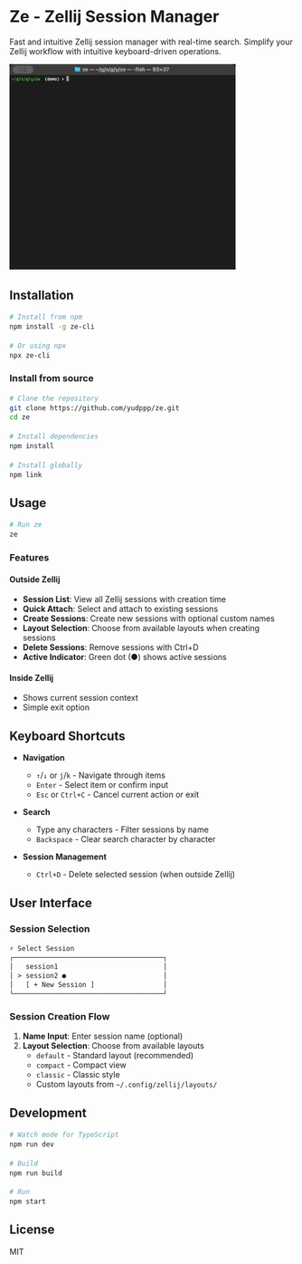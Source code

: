 # Ze - Zellij Session Manager

Fast and intuitive Zellij session manager with real-time search. Simplify your Zellij workflow with intuitive keyboard-driven operations.

<img src="./assets/demo.gif" width="400">

## Installation

```bash
# Install from npm
npm install -g ze-cli

# Or using npx
npx ze-cli
```

### Install from source

```bash
# Clone the repository
git clone https://github.com/yudppp/ze.git
cd ze

# Install dependencies
npm install

# Install globally
npm link
```

## Usage

```bash
# Run ze
ze
```

### Features

#### Outside Zellij
- **Session List**: View all Zellij sessions with creation time
- **Quick Attach**: Select and attach to existing sessions
- **Create Sessions**: Create new sessions with optional custom names
- **Layout Selection**: Choose from available layouts when creating sessions
- **Delete Sessions**: Remove sessions with Ctrl+D
- **Active Indicator**: Green dot (●) shows active sessions

#### Inside Zellij
- Shows current session context
- Simple exit option

## Keyboard Shortcuts

- **Navigation**
  - `↑`/`↓` or `j`/`k` - Navigate through items
  - `Enter` - Select item or confirm input
  - `Esc` or `Ctrl+C` - Cancel current action or exit

- **Search**
  - Type any characters - Filter sessions by name
  - `Backspace` - Clear search character by character

- **Session Management**
  - `Ctrl+D` - Delete selected session (when outside Zellij)

## User Interface

### Session Selection
```
⚡ Select Session
┌─────────────────────────────────────┐
│   session1                          │
│ > session2 ●                        │
│   [ + New Session ]                 │
└─────────────────────────────────────┘
```

### Session Creation Flow
1. **Name Input**: Enter session name (optional)
2. **Layout Selection**: Choose from available layouts
   - `default` - Standard layout (recommended)
   - `compact` - Compact view
   - `classic` - Classic style
   - Custom layouts from `~/.config/zellij/layouts/`

## Development

```bash
# Watch mode for TypeScript
npm run dev

# Build
npm run build

# Run
npm start
```

## License

MIT
